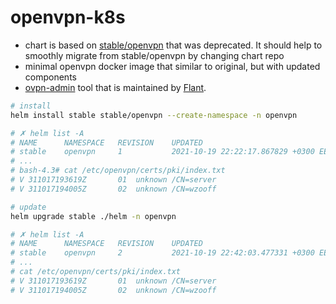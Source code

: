 # openvpn-k8s

* chart is based on [stable/openvpn](https://github.com/helm/charts/tree/master/stable/openvpn) that was deprecated. It should help to smoothly migrate from stable/openvpn by changing chart repo
* minimal openvpn docker image that similar to original, but with updated components
* [ovpn-admin](https://github.com/flant/ovpn-admin) tool that is maintained by [Flant](https://github.com/flant). 

```bash
# install
helm install stable stable/openvpn --create-namespace -n openvpn

# ✗ helm list -A
# NAME  	NAMESPACE	REVISION	UPDATED                              	STATUS  	CHART        	APP VERSION
# stable	openvpn  	1       	2021-10-19 22:22:17.867829 +0300 EEST	deployed	openvpn-4.2.5	1.1.0
# ...
# bash-4.3# cat /etc/openvpn/certs/pki/index.txt
# V	311017193619Z		01	unknown	/CN=server
# V	311017194005Z		02	unknown	/CN=wzooff

# update
helm upgrade stable ./helm -n openvpn

# ✗ helm list -A
# NAME  	NAMESPACE	REVISION	UPDATED                              	STATUS  	CHART        	APP VERSION
# stable	openvpn  	2       	2021-10-19 22:42:03.477331 +0300 EEST	deployed	openvpn-4.3.0	2.5.2
# ...
# cat /etc/openvpn/certs/pki/index.txt
# V	311017193619Z		01	unknown	/CN=server
# V	311017194005Z		02	unknown	/CN=wzooff
```